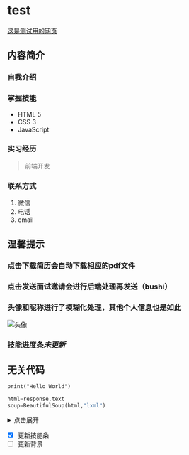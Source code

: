 # test
[这是测试用的网页](https://echo-flame.github.io/test/)
## 内容简介
### 自我介绍
### 掌握技能
- HTML 5
- CSS 3
- JavaScript
### 实习经历
>前端开发
### 联系方式
1. 微信
2. 电话
3. email
## 温馨提示
### 点击下载简历会**自动下载**相应的pdf文件
### 点击发送面试邀请~~会进行后端处理再发送~~（bushi）
### 头像和昵称进行了模糊化处理，其他个人信息也是如此
![头像](http://nocturne.bczcdn.com/file/1645597751069_39196/head.png)
### 技能进度条*未更新*
## 无关代码
`print("Hello World")`
```python
html=response.text
soup=BeautifulSoup(html,"lxml")
```
<!--这是注释-->
<details>
<summary>点击展开</summary>
🚀😊🚀
</details>

- [x] 更新技能条
- [ ] 更新背景
